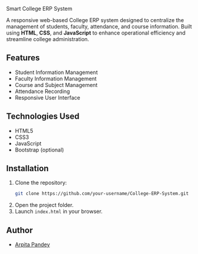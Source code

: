 Smart College ERP System

A responsive web-based College ERP system designed to centralize the management of students, faculty, attendance, and course information. Built using **HTML**, **CSS**, and **JavaScript** to enhance operational efficiency and streamline college administration.

## Features
- Student Information Management
- Faculty Information Management
- Course and Subject Management
- Attendance Recording
- Responsive User Interface

## Technologies Used
- HTML5
- CSS3
- JavaScript
- Bootstrap (optional)

## Installation
1. Clone the repository:
   ```bash
   git clone https://github.com/your-username/College-ERP-System.git
   ```
2. Open the project folder.
3. Launch `index.html` in your browser.

## Author
- [Arpita Pandey](https://github.com/arpita2005-ui/)
